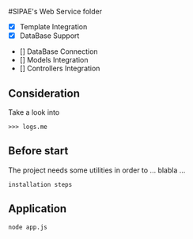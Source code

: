 #SIPAE's Web Service folder

- [x] Template Integration
- [x] DataBase Support
- [] DataBase Connection
- [] Models Integration
- [] Controllers Integration

Consideration
-------------
Take a look into 
```
>>> logs.me
```

Before start
------------
The project needs some utilities in order to ... blabla ...
```
installation steps
```



Application 
-------------------------
```
node app.js
```
